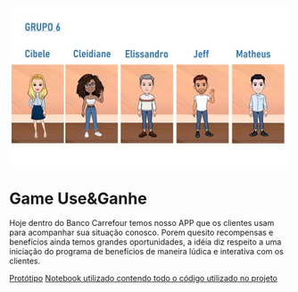 ![Grupo6](https://github.com/easofiati/dhd_csf/blob/main/grupo_06.jpg)

# Game Use&Ganhe

Hoje dentro do Banco Carrefour temos nosso APP que os clientes usam para acompanhar sua situação conosco. Porem quesito recompensas e benefícios ainda temos grandes oportunidades, a idéia diz respeito a uma iniciação do programa de benefícios de maneira lúdica e interativa com os clientes.

[Protótipo](https://www.figma.com/proto/emLweqLQdVCvsltYI4DeGj/Hackathon---Prot%C3%B3tipo?node-id=1%3A2231&viewport=133%2C816%2C0.5&scaling=scale-down)
[Notebook utilizado contendo todo o código utilizado no projeto](https://github.com/easofiati/dhd_csf/blob/main/Script%20Hackaton%20-%20Grupo%206.ipynb)


